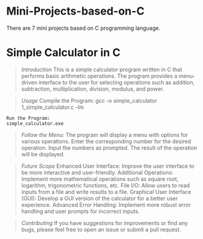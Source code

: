 # Mini-Projects-based-on-C
There are 7 mini projects based on C programming language. 


# Simple Calculator in C

> _Introduction_
    This is a simple calculator program written in C that performs basic arithmetic operations. The program provides a menu-driven interface to the user for selecting operations such as addition, subtraction, multiplication, division, modulus, and power.

> _Usage_
    Compile the Program:
    gcc -o simple_calculator 1_simple_calculator.c -lm
    
    Run the Program:
    simple_calculator.exe

> _Follow the Menu:_
    The program will display a menu with options for various operations.
    Enter the corresponding number for the desired operation.
    Input the numbers as prompted.
    The result of the operation will be displayed.

> _Future Scope_
    Enhanced User Interface: Improve the user interface to be more interactive and user-friendly.
    Additional Operations: Implement more mathematical operations such as square root, logarithm, trigonometric functions, etc.
    File I/O: Allow users to read inputs from a file and write results to a file.
    Graphical User Interface (GUI): Develop a GUI version of the calculator for a better user experience.
    Advanced Error Handling: Implement more robust error handling and user prompts for incorrect inputs.

> _Contributing_
    If you have suggestions for improvements or find any bugs, please feel free to open an issue or submit a pull request.

